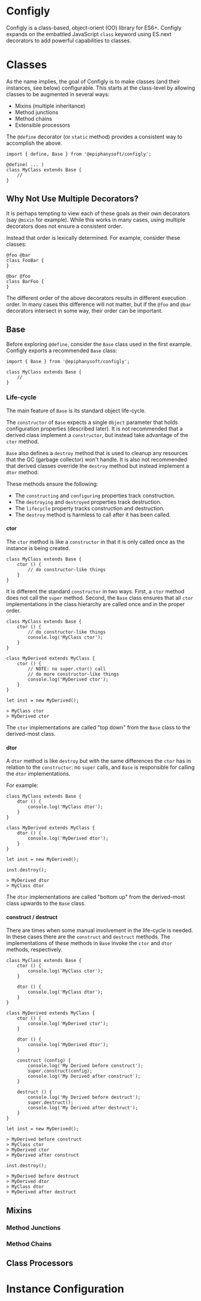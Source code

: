 # Configly

Configly is a class-based, object-orient (OO) library for ES6+. Configly expands on the
embattled JavaScript `class` keyword using ES.next decorators to add powerful capabilities
to classes.

# Classes

As the name implies, the goal of Configly is to make classes (and their instances, see
below) configurable. This starts at the class-level by allowing classes to be augmented
in several ways:

 - Mixins (multiple inheritance)
 - Method junctions
 - Method chains
 - Extensible processors

The `@define` decorator (or `static` method) provides a consistent way to accomplish the
above.

    import { define, Base } from '@epiphanysoft/configly';
    
    @define( ... )
    class MyClass extends Base {
        //
    }

## Why Not Use Multiple Decorators?

It is perhaps tempting to view each of these goals as their own decorators (say `@mixin`
for example). While this works in many cases, using multiple decorators does not ensure a
consistent order.

Instead that order is lexically determined. For example, consider these classes:

    @foo @bar
    class FooBar {
    }

    @bar @foo
    class BarFoo {
    }

The different order of the above decorators results in different execution order. In many
cases this difference will not matter, but if the `@foo` and `@bar` decorators intersect
in some way, their order can be important.

## Base

Before exploring `@define`, consider the `Base` class used in the first example. Configly
exports a recommended `Base` class:

    import { Base } from '@epiphanysoft/configly';
    
    class MyClass extends Base {
        //
    }

### Life-cycle

The main feature of `Base` is its standard object life-cycle. 

The `constructor` of `Base` expects a single `Object` parameter that holds configuration
properties (described later). It is not recommended that a derived class implement a
`constructor`, but instead take advantage of the `ctor` method.

`Base` also defines a `destroy` method that is used to cleanup any resources that the GC
(garbage collector) won't handle. It is also not recommended that derived classes override
the `destroy` method but instead implement a `dtor` method.

These methods ensure the following:

 - The `constructing` and `configuring` properties track construction.
 - The `destroying` and `destroyed` properties track destruction.
 - The `lifecycle` property tracks construction and destruction.
 - The `destroy` method is harmless to call after it has been called.

#### ctor

The `ctor` method is like a `constructor` in that it is only called once as the instance
is being created.

    class MyClass extends Base {
        ctor () {
            // do constructor-like things
        }
    }

It is different the standard `constructor` in two ways. First, a `ctor` method does not
call the `super` method. Second, the `Base` class ensures that all `ctor` implementations
in the class hierarchy are called once and in the proper order.

    class MyClass extends Base {
        ctor () {
            // do constructor-like things
            console.log('MyClass ctor');
        }
    }

    class MyDerived extends MyClass {
        ctor () {
            // NOTE: no super.ctor() call
            // do more constructor-like things
            console.log('MyDerived ctor');
        }
    }
    
    let inst = new MyDerived();
    
    > MyClass ctor
    > MyDerived ctor

The `ctor` implementations are called "top down" from the `Base` class to the derived-most
class.

#### dtor

A `dtor` method is like `destroy` but with the same differences the `ctor` has in relation
to the `constructor`: no `super` calls, and `Base` is responsible for calling the `dtor`
implementations.

For example:

    class MyClass extends Base {
        dtor () {
            console.log('MyClass dtor');
        }
    }

    class MyDerived extends MyClass {
        dtor () {
            console.log('MyDerived dtor');
        }
    }
    
    let inst = new MyDerived();
    
    inst.destroy();
    
    > MyDerived dtor
    > MyClass dtor

The `dtor` implementations are called "bottom up" from the derived-most class upwards to
the `Base` class.

#### construct / destruct

There are times when some manual involvement in the life-cycle is needed. In these cases
there are the `construct` and `destruct` methods. The implementations of these methods in
`Base` invoke the `ctor` and `dtor` methods, respectively.

    class MyClass extends Base {
        ctor () {
            console.log('MyClass ctor');
        }

        dtor () {
            console.log('MyClass dtor');
        }
    }

    class MyDerived extends MyClass {
        ctor () {
            console.log('MyDerived ctor');
        }
        
        dtor () {
            console.log('MyDerived dtor');
        }
        
        construct (config) {
            console.log('My Derived before construct');
            super.construct(config);
            console.log('My Derived after construct');
        }
        
        destruct () {
            console.log('My Derived before destruct');
            super.destruct();
            console.log('My Derived after destruct');
        }
    }
    
    let inst = new MyDerived();
    
    > MyDerived before construct    
    > MyClass ctor
    > MyDerived ctor
    > MyDerived after construct    

    inst.destroy();

    > MyDerived before destruct    
    > MyDerived dtor
    > MyClass dtor
    > MyDerived after destruct    

## Mixins

### Method Junctions

### Method Chains

## Class Processors

# Instance Configuration
